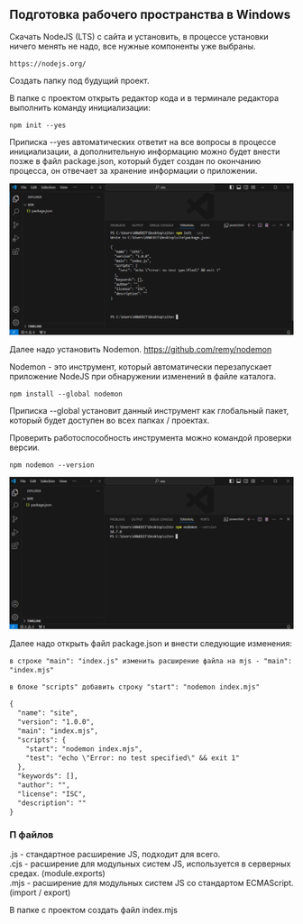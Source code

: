 ## Подготовка рабочего пространства в Windows
Скачать NodeJS (LTS) с сайта и установить, в процессе установки ничего менять не надо, все нужные компоненты уже выбраны.
```
https://nodejs.org/
```
Создать папку под будущий проект.  

В папке с проектом открыть редактор кода и в терминале редактора выполнить команду инициализации:  
```
npm init --yes
```
Приписка --yes автоматических ответит на все вопросы в процессе инициализации, а дополнительную информацию можно будет внести позже в файл package.json, который будет создан по окончанию процесса, он отвечает за хранение информации о приложении.  

![image](https://github.com/ABWEBIT/Node-Helpers/blob/main/node-project/images/init.jpg?raw=true)

Далее надо установить Nodemon. https://github.com/remy/nodemon  

Nodemon - это инструмент, который автоматически перезапускает приложение NodeJS при обнаружении изменений в файле каталога.  
```
npm install --global nodemon
```
Приписка --global установит данный инструмент как глобальный пакет, который будет доступен во всех папках / проектах.  

Проверить работоспособность инструмента можно командой проверки версии.  
```
npm nodemon --version
```
![image](https://github.com/ABWEBIT/Node-Helpers/blob/main/node-project/images/nodemon.jpg?raw=true)

Далее надо открыть файл package.json и внести следующие изменения:  
```
в строке "main": "index.js" изменить расширение файла на mjs - "main": "index.mjs"
```
```
в блоке "scripts" добавить строку "start": "nodemon index.mjs"
```

```
{
  "name": "site",
  "version": "1.0.0",
  "main": "index.mjs",
  "scripts": {
    "start": "nodemon index.mjs",
    "test": "echo \"Error: no test specified\" && exit 1"
  },
  "keywords": [],
  "author": "",
  "license": "ISC",
  "description": ""
}
```
### П файлов
.js  - стандартное расширение JS, подходит для всего.  
.cjs - расширение для модульных систем JS, используется в серверных средах. (module.exports)  
.mjs - расширение для модульных систем JS со стандартом ECMAScript. (import / export)  

В папке с проектом создать файл index.mjs  

